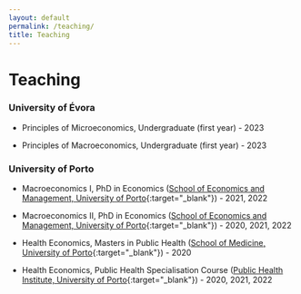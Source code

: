 ```yaml
---
layout: default
permalink: /teaching/
title: Teaching
---
```

# Teaching

### University of Évora
- Principles of Microeconomics, Undergraduate (first year) - 2023

- Principles of Macroeconomics, Undergraduate (first year) - 2023

### University of Porto
- Macroeconomics I, PhD in Economics ([School of Economics and Management, University of Porto](http://www.fep.up.pt){:target="_blank"}) - 2021, 2022

- Macroeconomics II, PhD in Economics ([School of Economics and Management, University of Porto](http://www.fep.up.pt){:target="_blank"}) - 2020, 2021, 2022

- Health Economics, Masters in Public Health ([School of Medicine, University of Porto](http://www.fm.up.pt){:target="_blank"}) - 2020

- Health Economics, Public Health Specialisation Course ([Public Health Institute, University of Porto](http://ispup.up.pt){:target="_blank"}) - 2020, 2021, 2022
